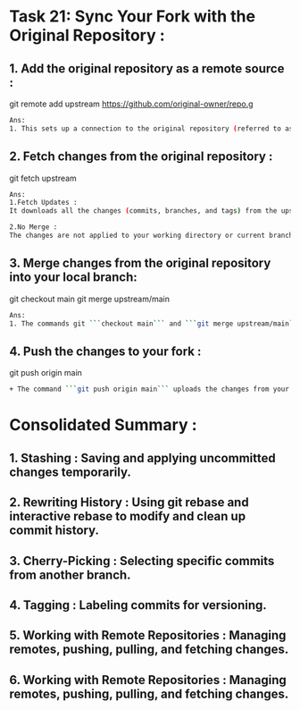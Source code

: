 # **Task 21: Sync Your Fork with the Original Repository :**
## **1. Add the original repository as a remote source :**

git remote add upstream https://github.com/original-owner/repo.g
```bash
Ans:
1. This sets up a connection to the original repository (referred to as upstream). You would typically use this in a forked repository to pull updates from the original repo.
```
## **2. Fetch changes from the original repository :**
git fetch upstream
```bash
Ans:
1.Fetch Updates :
It downloads all the changes (commits, branches, and tags) from the upstream remote repository.

2.No Merge :
The changes are not applied to your working directory or current branch. They are stored in your local repository under the upstream remote references.
```
## **3. Merge changes from the original repository into your local branch:**
git checkout main
git merge upstream/main
```bash
Ans:
1. The commands git ```checkout main``` and ```git merge upstream/main``` update your local ```main``` branch with the latest changes from the original repository (```upstream```). First, ```git checkout main``` switches to your ```main``` branch. Then, ```git merge upstream/main``` merges the latest updates from ```upstream/main``` (fetched earlier using ```git fetch upstream```) into your branch. This process ensures your local branch is synchronized with the original repository, incorporating any new changes or updates. If there are conflicts, you'll need to resolve them before completing the merge.
```
## **4. Push the changes to your fork :**

git push origin main
```bash
+ The command ```git push origin main``` uploads the changes from your local ```main``` branch to the remote repository named ```origin```.
```
# **Consolidated Summary :**
## 1. **Stashing** : Saving and applying uncommitted changes temporarily.

## 2. **Rewriting History :**  Using git rebase and interactive rebase to modify and clean up commit history.

## 3. **Cherry-Picking :** Selecting specific commits from another branch.

## 4. **Tagging :** Labeling commits for versioning.

## 5. **Working with Remote Repositories :** Managing remotes, pushing, pulling, and fetching changes.

## 6. **Working with Remote Repositories :** Managing remotes, pushing, pulling, and fetching changes.

